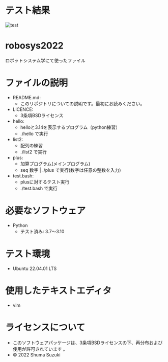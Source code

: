 # テスト結果
![test](https://github.com/melonsuika58/robosys2022/actions/workflows/test.yml/badge.svg)

# robosys2022
ロボットシステム学にて使ったファイル

# ファイルの説明
* README.md:
  * このリポジトリについての説明です。最初にお読みください。
* LICENCE:
  * 3条項BSDライセンス
* hello:
  * helloと3.14を表示するプログラム（python練習）
  * ./hello で実行
* list2:
  * 配列の練習
  * ./list2 で実行
* plus:
  * 加算プログラム(メインプログラム)
  * seq 数字 | ./plus で実行(数字は任意の整数を入力)
* test.bash:
  * plusに対するテスト実行
  * ./test.bash で実行

# 必要なソフトウェア
* Python
  * テスト済み: 3.7～3.10

# テスト環境
* Ubuntu 22.04.01 LTS

# 使用したテキストエディタ
* vim

# ライセンスについて
* このソフトウェアパッケージは、3条項BSDライセンスの下、再分布および使用が許可されています
。
* © 2022 Shuma Suzuki
